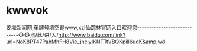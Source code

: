 # kwwvok
姜堰新闻网,车牌号填空题www,xzl仙踪林官网入口欢迎您----------------------------🐵🐵点/此/进/入/http://www.baidu.com/link?url=NoK8PT47PahMhFH8Vie_jnciyIKNTTtVBQKpill6udK&amp;wd
